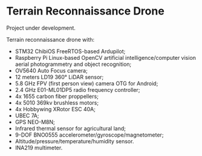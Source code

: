 # Terrain Reconnaissance Drone
Project under development.

Terrain reconnaissance drone with:
* STM32 ChibiOS FreeRTOS-based Ardupilot;
* Raspberry Pi Linux-based OpenCV artificial intelligence/computer vision aerial photogrammetry and object recognition;
* OV5640 Auto Focus camera;
* 12 meters LD19 360° LiDAR sensor;
* 5.8 GHz FPV (first person view) camera OTG for Android;
* 2.4 GHz E01-ML01DP5 radio frequency controller;
* 4x 1655 carbon fiber proppellers;
* 4x 5010 369kv brushless motors;
* 4x Hobbywing XRotor ESC 40A;
* UBEC 7A;
* GPS NEO-M8N;
* Infrared thermal sensor for agricultural land;
* 9-DOF BNO0555 accelerometer/gyroscope/magnetometer;
* Altitude/pressure/temperature/humidity sensor.
* INA219 multimeter.
